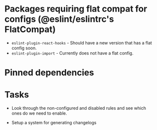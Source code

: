 # Packages requiring flat compat for configs (@eslint/eslintrc's FlatCompat)

- `eslint-plugin-react-hooks` - Should have a new version that has a flat config soon.
- `eslint-plugin-import` - Currently does not have a flat config.

# Pinned dependencies

# Tasks

- Look through the non-configured and disabled rules and see which ones do we need to enable.

- Setup a system for generating changelogs
